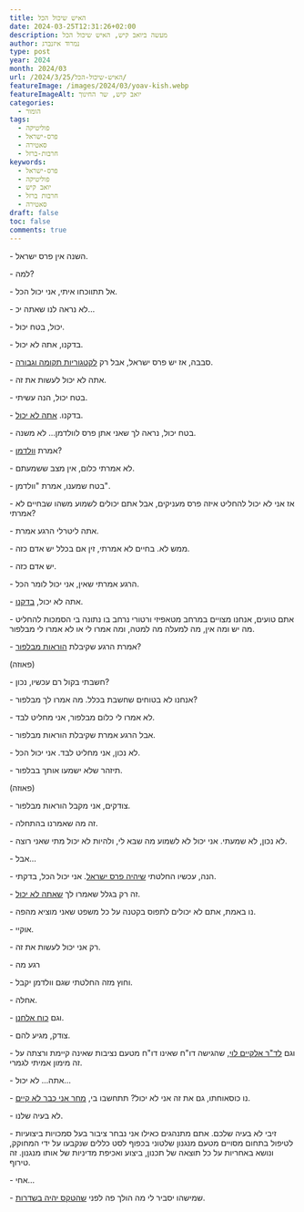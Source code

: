 ```yaml
---
title: האיש שיכול הכל
date: 2024-03-25T12:31:26+02:00
description: מעשה ביואב קיש, האיש שיכול הכל
author: נמרוד איזנברג
type: post
year: 2024
month: 2024/03
url: /2024/3/25/האיש-שיכול-הכל/
featureImage: /images/2024/03/yoav-kish.webp
featureImageAlt: יואב קיש, שר החינוך
categories:
  - הומור
tags:
  - פוליטיקה
  - פרס-ישראל
  - סאטירה
  - חרבות-ברזל
keywords:
  - פרס-ישראל
  - פוליטיקה
  - יואב קיש
  - חרבות ברזל
  - סאטירה
draft: false
toc: false
comments: true
---
```

\- השנה אין פרס ישראל.

\- למה?

\- אל תתווכחו איתי, אני יכול הכל.

\- לא נראה לנו שאתה יכ...

\- יכול, בטח יכול.

\- בדקנו, אתה לא יכול.

\- סבבה, אז יש פרס ישראל, אבל רק [לקטגוריות תקומה וגבורה](https://www.kipa.co.il/%D7%97%D7%93%D7%A9%D7%95%D7%AA/1176356-0//).

\- אתה לא יכול לעשות את זה.

\- בטח יכול, הנה עשיתי.

\- בדקנו. [אתה לא יכול](https://www.msn.com/he-il/news/other/%D7%A8%D7%90%D7%A9%D7%99-%D7%95%D7%A2%D7%93%D7%95%D7%AA-%D7%A4%D7%A8%D7%A1-%D7%99%D7%A9%D7%A8%D7%90%D7%9C-%D7%A7%D7%99%D7%A9-%D7%A9%D7%99%D7%A7%D7%A8-%D7%9B%D7%A9%D7%98%D7%A2%D7%9F-%D7%A9%D7%91%D7%99%D7%98%D7%9C-%D7%90%D7%AA-%D7%97%D7%9C%D7%95%D7%A7%D7%AA-%D7%94%D7%A4%D7%A8%D7%A1-%D7%9C%D7%A4%D7%A0%D7%99-%D7%A9%D7%94%D7%96%D7%95%D7%9B%D7%99%D7%9D-%D7%A0%D7%91%D7%97%D7%A8%D7%95/ar-BB1kifJ2).

\- בטח יכול, נראה לך שאני אתן פרס לוולדמן... לא משנה.

\- אמרת [וולדמן](https://www.globes.co.il/news/article.aspx?did=1001472261)?

\- לא אמרתי כלום, אין מצב ששמעתם.

\- בטח שמענו, אמרת "וולדמן".

\- אז אני לא יכול להחליט איזה פרס מעניקים, אבל אתם יכולים לשמוע משהו שבחיים לא אמרתי?

\- אתה ליטרלי הרגע אמרת.

\- ממש לא. בחיים לא אמרתי, זין אם בכלל יש אדם כזה.

\- יש אדם כזה.

 \- הרגע אמרתי שאין, אני יכול לומר הכל.

\- אתה לא יכול, [בדקנו](https://www.themarker.com/news/education/2024-03-05/ty-article/0000018e-0dd6-d5ee-a78e-3dd60c140000).

\- אתם טועים, אנחנו מצויים במרחב מטאפיזי ורטורי נרחב בו נתונה בי הסמכות להחליט מה יש ומה אין, מה למעלה מה למטה, ומה אמרו לי או לא אמרו לי מבלפור.

\- אמרת הרגע שקיבלת [הוראות מבלפור](https://www.msn.com/he-il/money/other/%D7%90%D7%99%D7%9C-%D7%95%D7%95%D7%9C%D7%93%D7%9E%D7%9F-%D7%9E%D7%90%D7%A9%D7%99%D7%9D-%D7%91%D7%9B%D7%A0%D7%A1%D7%AA-%D7%9E%D7%A7%D7%95%D7%A8%D7%91-%D7%9C%D7%A8%D7%90%D7%A9-%D7%94%D7%9E%D7%9E%D7%A9%D7%9C%D7%94-%D7%A4%D7%A2%D7%9C-%D7%9C%D7%9E%D7%A0%D7%95%D7%A2-%D7%94%D7%A2%D7%A0%D7%A7%D7%AA-%D7%A4%D7%A8%D7%A1%D7%99-%D7%99%D7%A9%D7%A8%D7%90%D7%9C/ar-BB1jfsxk)?

(פאוזה)

\- חשבתי בקול רם עכשיו, נכון?

\- אנחנו לא בטוחים שחשבת בכלל. מה אמרו לך מבלפור?

\- לא אמרו לי כלום מבלפור, אני מחליט לבד.

 \- אבל הרגע אמרת שקיבלת הוראות מבלפור.

\- לא נכון, אני מחליט לבד. אני יכול הכל.

\- תיזהר שלא ישמעו אותך בבלפור.

(פאוזה)

\- צודקים, אני מקבל הוראות מבלפור.

\- זה מה שאמרנו בהתחלה.

\- לא נכון, לא שמעתי. אני יכול לא לשמוע מה שבא לי, ולהיות לא יכול מתי שאני רוצה.

 \- אבל...

\- הנה, עכשיו החלטתי [שיהיה פרס ישראל](https://www.msn.com/he-il/news/other/%D7%A7%D7%99%D7%A9-%D7%97%D7%95%D7%96%D7%A8-%D7%91%D7%95-%D7%A4%D7%A8%D7%A1-%D7%99%D7%A9%D7%A8%D7%90%D7%9C-%D7%99%D7%95%D7%A2%D7%A0%D7%A7-%D7%91%D7%9B%D7%9C-%D7%94%D7%A7%D7%98%D7%92%D7%95%D7%A8%D7%99%D7%95%D7%AA/ar-BB1kdDqY). אני יכול הכל, בדקתי.

\- זה רק בגלל שאמרו לך [שאתה לא יכול](https://www.msn.com/he-il/news/other/%D7%A7%D7%99%D7%A9-%D7%97%D7%95%D7%96%D7%A8-%D7%91%D7%95-%D7%A4%D7%A8%D7%A1-%D7%99%D7%A9%D7%A8%D7%90%D7%9C-%D7%99%D7%95%D7%A2%D7%A0%D7%A7-%D7%91%D7%9B%D7%9C-%D7%94%D7%A7%D7%98%D7%92%D7%95%D7%A8%D7%99%D7%95%D7%AA/ar-BB1kdDqY).

\- נו באמת, אתם לא יכולים לתפוס בקטנה על כל משפט שאני מוציא מהפה.

\- אוקיי.

\- רק אני יכול לעשות את זה.

 \- רגע מה

\- וחוץ מזה החלטתי שגם וולדמן יקבל.

\- אחלה.

\- וגם [כוח אלחנן](https://www.israelhayom.co.il/news/education/article/15449280).

\- צודק, מגיע להם.

 \- וגם [לד"ר אלקיים לוי](https://www.msn.com/he-il/news/other/%D7%90%D7%99-%D7%93%D7%99%D7%95%D7%A7%D7%99%D7%9D-%D7%AA%D7%A8%D7%95%D7%9E%D7%95%D7%AA-%D7%9C%D7%A0%D7%A6%D7%99%D7%91%D7%95%D7%AA-%D7%A9%D7%9C%D7%90-%D7%A7%D7%99%D7%99%D7%9E%D7%AA-%D7%9B%D7%9C%D7%AA-%D7%A4%D7%A8%D7%A1-%D7%99%D7%A9%D7%A8%D7%90%D7%9C-%D7%95%D7%94%D7%AA%D7%94%D7%99%D7%95%D7%AA-%D7%9E%D7%90%D7%97%D7%95%D7%A8%D7%99-%D7%94%D7%96%D7%9B%D7%99%D7%99%D7%94/ar-BB1kqvLF), שהגישה דו"ח שאינו דו"ח מטעם נציבות שאינה קיימת ורצתה על זה מימון אמיתי לגמרי.

\- אתה... לא יכול...

\- נו כוסאוחתו, גם את זה אני לא יכול? תתחשבו בי, [מחר אני כבר לא קיים](https://news.walla.co.il/item/3652884).

\- לא בעיה שלנו.

\- זיבי לא בעיה שלכם. אתם מתנהגים כאילו אני נבחר ציבור בעל סמכויות ביצועיות לטיפול בתחום מסויים מטעם מנגנון שלטוני בכפוף לסט כללים שנקבעו על ידי המחוקק, ונושא באחריות על כל תוצאה של תכנון, ביצוע ואכיפת מדיניות של אותו מנגנון. זה טירוף.

 \- אחי...

\- שמישהו יסביר לי מה הולך פה לפני [שהטקס יהיה בשדרות](https://news.walla.co.il/item/3653107).